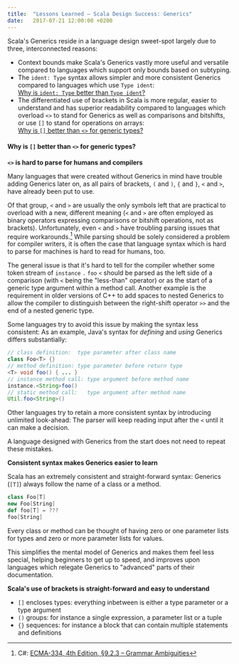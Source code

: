 ```yaml
---
title:  "Lessons Learned – Scala Design Success: Generics"
date:   2017-07-21 12:00:00 +0200
---
```


Scala's Generics reside in a language design sweet-spot largely due to three,
interconnected reasons:

- Context bounds make Scala's Generics vastly more useful and versatile compared
  to languages which support only bounds based on subtyping.
- The `ident: Type` syntax allows simpler and more consistent Generics compared
  to languages which use `Type ident`:<br/>
  [Why is `ident: Type` better than `Type ident`?](type-annotations)
- The differentiated use of brackets in Scala is more regular, easier
  to understand and has superior readability compared to languages which
  overload `<>` to stand for Generics as well as comparisons and bitshifts,
  or use `[]` to stand for operations on arrays:<br/>
  [Why is `[]` better than `<>` for generic types?](#why-is--better-than--for-generic-types)

#### Why is `[]` better than `<>` for generic types?

**`<>` is hard to parse for humans and compilers**

Many languages that were created without Generics in mind have trouble adding Generics later on, as all pairs of brackets, `(` and `)`, `{` and `}`, `<` and `>`, have already been put to use.

Of that group, `<` and `>` are usually the only symbols left that are practical to overload with a new, different meaning (`<` and `>` are often employed as binary operators expressing comparisons or bitshift operations, not as brackets).
Unfortunately, even `<` and `>` have troubling parsing issues that require workarounds.[^csharp-spec] While parsing should be solely considered a problem for compiler writers, it is often the case that language syntax which is hard to parse for machines is hard to read for humans, too.

The general issue is that it's hard to tell for the compiler whether some token stream of `instance` `.` `foo` `<` should be parsed as the left side of a comparison (with `<` being the "less-than" operator) or as the start of a generic type argument within a method call. Another example is the requirement in older versions of C++ to add spaces to nested Generics to allow the compiler to distinguish between the right-shift operator `>>` and the end of a nested generic type.

Some languages try to avoid this issue by making the syntax less consistent: As an example, Java's syntax for _defining_ and _using_ Generics differs substantially:

```java
// class definition:  type parameter after class name
class Foo<T> {}
// method definition: type parameter before return type
<T> void foo() { ... }
// instance method call: type argument before method name
instance.<String>foo()
// static method call:   type argument after method name
Util.foo<String>()
```

Other languages try to retain a more consistent syntax by introducing unlimited look-ahead:
The parser will keep reading input after the `<` until it can make a decision.

A language designed with Generics from the start does not need to repeat these mistakes.

**Consistent syntax makes Generics easier to learn**

Scala has an extremely consistent and straight-forward syntax: Generics (`[T]`) always follow the name of a class or a method.

```scala
class Foo[T]
new Foo[String]
def foo[T] = ???
foo[String]
```

Every class or method can be thought of having zero or one parameter lists for types and zero or more parameter lists for values.

This simplifies the mental model of Generics and makes them feel less special,
helping beginners to get up to speed, and improves upon languages which relegate
Generics to "advanced" parts of their documentation.


**Scala's use of brackets is straight-forward and easy to understand**

  - `[]` encloses types: everything inbetween is either a type parameter or a type argument
  - `()` groups: for instance a single expression, a parameter list or a tuple
  - `{}` sequences: for instance a block that can contain multiple statements and definitions

[^csharp-spec]: C#: [ECMA-334, 4th Edition, §9.2.3 – Grammar Ambiguities](https://www.ecma-international.org/publications/files/ECMA-ST/Ecma-334.pdf)
